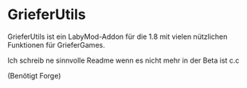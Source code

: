 # GrieferUtils
GrieferUtils ist ein LabyMod-Addon für die 1.8 mit vielen nützlichen Funktionen für GrieferGames.

Ich schreib ne sinnvolle Readme wenn es nicht mehr in der Beta ist c.c

(Benötigt Forge)
